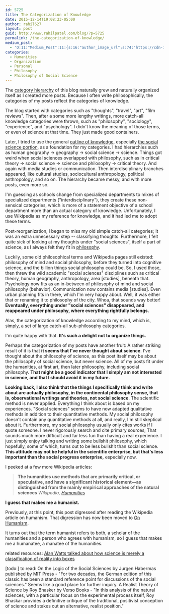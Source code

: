 ```yaml
---
id: 5725
title: The Categorization of Knowledge
date: 2015-12-14T19:08:23-05:00
author: rahil627
layout: post
guid: http://www.rahilpatel.com/blog/?p=5725
permalink: /the-categorization-of-knowledge/
medium_post:
  - 'O:11:"Medium_Post":11:{s:16:"author_image_url";s:74:"https://cdn-images-1.medium.com/fit/c/200/200/1*dmbNkD5D-u45r44go_cf0g.png";s:10:"author_url";s:28:"https://medium.com/@rahil627";s:11:"byline_name";N;s:12:"byline_email";N;s:10:"cross_link";s:2:"no";s:2:"id";s:12:"f129ac821c37";s:21:"follower_notification";s:3:"yes";s:7:"license";s:19:"all-rights-reserved";s:14:"publication_id";s:2:"-1";s:6:"status";s:6:"public";s:3:"url";s:73:"https://medium.com/@rahil627/the-categorization-of-knowledge-f129ac821c37";}'
categories:
  - Humanities
  - Organization
  - Personal
  - Philosophy
  - Philosophy of Social Science
---
```

The <a href="http://www.rahilpatel.com/blog/archives">category hierarchy</a> of this blog naturally grew and naturally organized itself as I created more posts. Because I often write philosophically, the categories of my posts reflect the categories of knowledge.

The blog started with categories such as "thoughts", "travel", "art", "film reviews". Then, after a some more lengthy writings, more catch-all knowledge categories were thrown, such as "philosophy", "sociology", "experience", and "psychology". I didn't know the meaning of those terms, or even of science at that time. They just made good containers.

Later, I tried to use the general <a href="https://en.wikipedia.org/wiki/Outline_of_knowledge#Knowledge_of_humankind">outline of knowledge</a>, especially <a href="https://en.wikipedia.org/wiki/Outline_of_academic_disciplines#Social_sciences">the social science portion</a>, as a foundation for my categories. I had hierarchies such as human geography -> geography -> social science -> science. Things got weird when social sciences overlapped with philosophy, such as in critical theory -> social science -> science and philosophy -> critical theory. And again with media studies or communication. Then interdisciplinary branches appeared, like cultural studies, sociocultural anthropology, political anthropology, and so on. The hierarchy became messy, and with more posts, even more so.

I'm guessing as schools change from specialized departments to mixes of specialized departments ("interdisciplinary"), they create these non-sensical categories, which is more of a statement objective of a school department more than an actual category of knowledge. Unfortunately, I use Wikipedia as my reference for knowledge, and it had led me to adopt these terms.

Post-reorganization, I began to miss my old simple catch-all categories; It was an extra unnecessary step -- classifying thoughts. Furthermore, I felt quite sick of looking at my thoughts under "social sciences", itself a part of science, as I always felt they fit in <a href="https://en.wikipedia.org/wiki/Outline_of_academic_disciplines#Philosophy">philosophy</a>.

Luckily, some old philosophical terms and Wikipedia pages still existed: philosophy of mind and social philosophy, before they turned into cognitive science, and the billion things social philosophy could be. So, I used those, then threw the wild academic "social sciences" disciplines such as critical theory, human geography, anthropology, area [studies], beneath that. Psychology now fits as an in-between of philosophy of mind and social philosophy (behavior). Communication now contains media [studies]. Even urban planning fits in there, which I'm very happy about. Well, it was either that or renaming it to philosophy of the city. Whoa, that sounds way better! <strong>Eventually, everything under "social sciences" disappeared, and reappeared under philosophy, where everything rightfully belongs.</strong>

Alas, the categorization of knowledge according to my mind, which is, simply, a set of large catch-all sub-philosophy categories.

I'm quite happy with that. <strong>It's such a delight not to organize things.</strong>

Perhaps the categorization of my posts have another fruit: A rather striking result of it is that <strong>it seems that I've never thought about science</strong>. I've thought about the philosophy of science, as this post itself may be about the philosophy of social science, but never science. All of my posts fit under the humanities, at first art, then later philosophy, including social philosophy. <strong>That might be a good indicator that I simply am not interested in science, and that I should avoid it in my future.</strong>

<strong>Looking back, I also think that the things I specifically think and write about are actually philosophy, in the continental philosophy sense, that is, observational writings and theories, not social science</strong>. The scientific method is never applied. Everything I think about is based on my experiences. "Social sciences" seems to have now adapted qualitative methods in addition to their quantitative methods. My social philosophy doesn't contain any quantitative methods at all, and really, I'm still skeptical about it. Furthermore, my social philosophy usually only cites works if I quote someone. I never rigorously search and cite primary sources; That sounds much more difficult and far less fun than having a real experience. I just simply enjoy talking and writing some bullshit philosophy, which hopefully, some of which, turns out to be less bullshit than social science. <strong>This attitude may not be helpful in the scientific enterprise, but that's less important than the social progress enterprise,</strong> especially now.

I peeked at a few more Wikipedia articles:

<blockquote><strong>The humanities use methods that are primarily critical, or speculative, and have a significant historical element—as distinguished from the mainly empirical approaches of the natural sciences</strong>
<cite><em>Wikipedia</em>, <a href="https://en.wikipedia.org/wiki/Humanities">Humanities</a></cite></blockquote>

<strong>I guess that makes me a humanist.</strong>

Previously, at this point, this post digressed after reading the Wikipedia article on humanism. That digression has now been moved to <a href="http://www.rahilpatel.com/blog/on-humanism">On Humanism</a>.

It turns out that the term humanist refers to both, a scholar of the humanities and a person who agrees with humanism, so I guess that makes me a humanatee, a manatee of the humanities.


related resources:
<a href="https://www.youtube.com/watch?v=dzyDTV6EzUs">Alan Watts talked about how science is merely a classification of reality into boxes</a>

[todo:]
to read:
On the Logic of the Social Sciences by Jurgen Habermas published by MIT Press - "For two decades, the German edition of this classic has been a standard reference point for discussions of the social sciences." Seems like a good place for further inquiry.
A Realist Theory of Science by Roy Bhasker by Verso Books - "In this analysis of the natural sciences, with a particular focus on the experimental process itself, Roy Bhaskar provides a definitive critique of the traditional, positivist conception of science and stakes out an alternative, realist position."